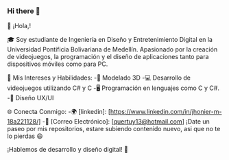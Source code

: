 ### Hi there 👋

👋 ¡Hola,!

🎓 Soy estudiante de Ingeniería en Diseño y Entretenimiento Digital en la Universidad Pontificia Bolivariana de Medellín. Apasionado por la creación de videojuegos, la programación y el diseño de aplicaciones tanto para dispositivos móviles como para PC.

🚀 Mis Intereses y Habilidades:
-🤖 Modelado 3D
-💻 Desarrollo de videojuegos utilizando C# y C
-🖥️ Programación en lenguajes como C y C#.
-📱 Diseño UX/UI

🌐 Conecta Conmigo:
-🌍 [linkedin]: [https://www.linkedin.com/in/jhonier-m-18a221128/]
-📧 [Correo Electrónico]: [quertuy13@hotmail.com]
¡Date un paseo por mis repositorios, estare subiendo contenido nuevo, asi que no te lo pierdas 😄 

¡Hablemos de desarrollo y diseño digital! 🚀
